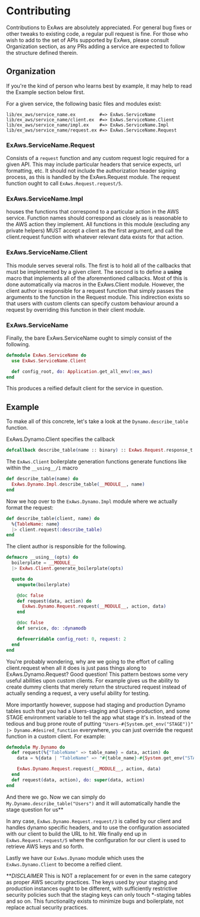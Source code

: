 Contributing
============

Contributions to ExAws are absolutely appreciated. For general bug fixes or other tweaks to existing code, a regular pull request is fine. For those who wish to add to the set of APIs supported by ExAws, please consult Organization section, as any PRs adding a service are expected to follow the structure defined therein.

## Organization

If you're the kind of person who learns best by example, it may help to read the Example section below first.

For a given service, the following basic files and modules exist:
```
lib/ex_aws/service_name.ex         #=> ExAws.ServiceName
lib/ex_aws/service_name/client.ex  #=> ExAws.ServiceName.Client
lib/ex_aws/service_name/impl.ex    #=> ExAws.ServiceName.Impl
lib/ex_aws/service_name/request.ex #=> ExAws.ServiceName.Request
```

### ExAws.ServiceName.Request

Consists of a `request` function and any custom request logic required for a given API. This may include particular headers that service expects, url formatting, etc. It should not include the authorization header signing process, as this is handled by the ExAws.Request module. The request function ought to call `ExAws.Request.request/5`.

### ExAws.ServiceName.Impl

houses the functions that correspond to a particular action in the AWS service. Function names should correspond as closely as is reasonable to the AWS action they implement. All functions in this module (excluding any private helpers) MUST accept a client as the first argument, and call the client.request function with whatever relevant data exists for that action.

### ExAws.ServiceName.Client

This module serves several  rolls. The first is to hold all of the callbacks that must be implemented by a given client. The second is to define a __using__ macro that implements all of the aforementioned callbacks. Most of this is done automatically via macros in the ExAws.Client module. However, the client author is responsible for a request function that simply passes the arguments to the function in the Request module. This indirection exists so that users with custom clients can specify custom behaviour around a request by overriding this function in their client module.

### ExAws.ServiceName
Finally, the bare ExAws.ServiceName ought to simply consist of the following.
```elixir
defmodule ExAws.ServiceName do
  use ExAws.ServiceName.Client

  def config_root, do: Application.get_all_env(:ex_aws)
end
```
This produces a reified default client for the service in question.

## Example
To make all of this concrete, let's take a look at the `Dynamo.describe_table` function.

ExAws.Dynamo.Client specifies the callback

```elixir
defcallback describe_table(name :: binary) :: ExAws.Request.response_t
```

The `ExAws.Client` boilerplate generation functions generate functions like within the `__using__/1` macro
```elixir
def describe_table(name) do
  ExAws.Dynamo.Impl.describe_table(__MODULE__, name)
end
```

Now we hop over to the `ExAws.Dynamo.Impl` module where we actually format the request:
```elixir
def describe_table(client, name) do
  %{TableName: name}
  |> client.request(:describe_table)
end
```

The client author is responsible for the following.
```elixir
defmacro __using__(opts) do
  boilerplate = __MODULE__
  |> ExAws.Client.generate_boilerplate(opts)

  quote do
    unquote(boilerplate)

    @doc false
    def request(data, action) do
      ExAws.Dynamo.Request.request(__MODULE__, action, data)
    end

    @doc false
    def service, do: :dynamodb

    defoverridable config_root: 0, request: 2
  end
end
```

You're probably wondering, why are we going to the effort of calling client.request when all it does is just pass things along to ExAws.Dynamo.Request? Good question! This pattern bestows some very useful abilities upon custom clients. For example gives us the ability to create dummy clients that merely return the structured request instead of actually sending a request, a very useful ability for testing.

More importantly however, suppose had staging and production Dynamo tables such that you had a Users-staging and Users-production, and some STAGE environment variable to tell the app what stage it's in. Instead of the tedious and bug prone route of putting `"Users-#{System.get_env("STAGE")}" |> Dynamo.#desired_function` everywhere, you can just override the request function in a custom client. For example:

```elixir
defmodule My.Dynamo do
  def request(%{"TableName" => table_name} = data, action) do
    data = %{data | "TableName" => "#{table_name}-#{System.get_env("STAGE")}"}

    ExAws.Dynamo.Request.request(__MODULE__, action, data)
  end
  def request(data, action), do: super(data, action)
end
```

And there we go. Now we can simply do `My.Dynamo.describe_table("Users")` and it will automatically handle the stage question for us\*\*

In any case, `ExAws.Dynamo.Request.request/3` is called by our client and handles dynamo specific headers, and to use the configuration associated with our client to build the URL to hit. We finally end up in `ExAws.Request.request/5` where the configuration for our client is used to retrieve AWS keys and so forth.

Lastly we have our `ExAws.Dynamo` module which uses the `ExAws.Dynamo.Client` to become a reified client.

\*\**DISCLAIMER* This is NOT a replacement for or even in the same category as proper AWS security practices. The keys used by your staging and production instances ought to be different, with sufficiently restrictive security policies such that the staging keys can only touch *-staging tables and so on. This functionality exists to minimize bugs and boilerplate, not replace actual security practices.

